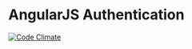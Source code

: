 # AngularJS Authentication
[![Code Climate](http://img.shields.io/codeclimate/github/sahat/ngAuth.svg
)](https://codeclimate.com/github/sahat/ngAuth)